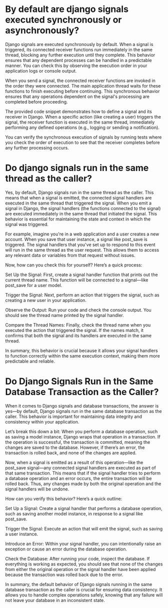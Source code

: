 
# By default are django signals executed synchronously or asynchronously?

Django signals are executed synchronously by default. When a signal is triggered, its connected receiver functions run immediately in the same thread, blocking any further execution until they complete. This behavior ensures that any dependent processes can be handled in a predictable manner. You can check this by observing the execution order in your application logs or console output.

When you send a signal, the connected receiver functions are invoked in the order they were connected. The main application thread waits for these functions to finish executing before continuing. This synchronous behavior ensures that any operations dependent on the signal's processing are completed before proceeding.

The provided code snippet demonstrates how to define a signal and its receiver in Django. When a specific action (like creating a user) triggers the signal, the receiver function is executed in the same thread, immediately performing any defined operations (e.g., logging or sending a notification).

You can verify the synchronous execution of signals by running tests where you check the order of execution to see that the receiver completes before any further processing occurs.

# Do django signals run in the same thread as the caller?
Yes, by default, Django signals run in the same thread as the caller. This means that when a signal is emitted, the connected signal handlers are executed in the same thread that triggered the signal. When you emit a signal in Django, the signal handlers (the functions connected to the signal) are executed immediately in the same thread that initiated the signal. This behavior is essential for maintaining the state and context in which the signal was triggered.

For example, imagine you're in a web application and a user creates a new account. When you save that user instance, a signal like post_save is triggered. The signal handlers that you've set up to respond to this event will run in the same thread as the user request. This allows them to access any relevant data or variables from that request without issues.

Now, how can you check this for yourself? Here’s a quick process:

Set Up the Signal: First, create a signal handler function that prints out the current thread name. This function will be connected to a signal—like post_save for a user model.

Trigger the Signal: Next, perform an action that triggers the signal, such as creating a new user in your application.

Observe the Output: Run your code and check the console output. You should see the thread name printed by the signal handler.

Compare the Thread Names: Finally, check the thread name when you executed the action that triggered the signal. If the names match, it confirms that both the signal and its handlers are executed in the same thread.

In summary, this behavior is crucial because it allows your signal handlers to function correctly within the same execution context, making them more predictable and reliable.

# Do Django Signals Run in the Same Database Transaction as the Caller?
When it comes to Django signals and database transactions, the answer is yes—by default, Django signals run in the same database transaction as the caller. This behavior is important for maintaining data integrity and consistency within your application.

Let’s break this down a bit: When you perform a database operation, such as saving a model instance, Django wraps that operation in a transaction. If the operation is successful, the transaction is committed, meaning the changes are saved to the database. However, if there’s an error, the transaction is rolled back, and none of the changes are applied.

Now, when a signal is emitted as a result of this operation—like the post_save signal—any connected signal handlers are executed as part of that same transaction. This means that if the signal handler tries to perform a database operation and an error occurs, the entire transaction will be rolled back. Thus, any changes made by both the original operation and the signal handlers will be undone.

How can you verify this behavior? Here’s a quick outline:

Set Up a Signal: Create a signal handler that performs a database operation, such as saving another model instance, in response to a signal like post_save.

Trigger the Signal: Execute an action that will emit the signal, such as saving a user instance.

Introduce an Error: Within your signal handler, you can intentionally raise an exception or cause an error during the database operation.

Check the Database: After running your code, inspect the database. If everything is working as expected, you should see that none of the changes from either the original operation or the signal handler have been applied because the transaction was rolled back due to the error.

In summary, the default behavior of Django signals running in the same database transaction as the caller is crucial for ensuring data consistency. It allows you to handle complex operations safely, knowing that any failure will not leave your database in an inconsistent state.
